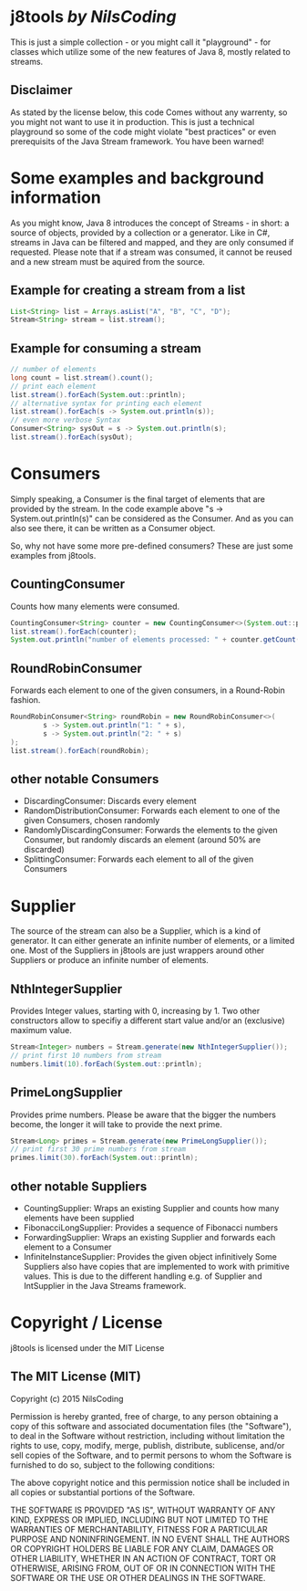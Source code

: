 # j8tools *by NilsCoding*This is just a simple collection - or you might call it "playground" - for classes which utilize some of the new features of Java 8, mostly related to streams.## DisclaimerAs stated by the license below, this code Comes without any warrenty, so you might not want to use it in production. This is just a technical playground so some of the code might violate "best practices" or even prerequisits of the Java Stream framework. You have been warned!# Some examples and background informationAs you might know, Java 8 introduces the concept of Streams - in short: a source of objects, provided by a collection or a generator. Like in C#, streams in Java can be filtered and mapped, and they are only consumed if requested. Please note that if a stream was consumed, it cannot be reused and a new stream must be aquired from the source.## Example for creating a stream from a list```javaList<String> list = Arrays.asList("A", "B", "C", "D");Stream<String> stream = list.stream();```## Example for consuming a stream```java// number of elementslong count = list.stream().count();// print each elementlist.stream().forEach(System.out::println);// alternative syntax for printing each elementlist.stream().forEach(s -> System.out.println(s));// even more verbose SyntaxConsumer<String> sysOut = s -> System.out.println(s);list.stream().forEach(sysOut);```# ConsumersSimply speaking, a Consumer is the final target of elements that are provided by the stream. In the code example above "s -> System.out.println(s)" can be considered as the Consumer. And as you can also see there, it can be written as a Consumer object.So, why not have some more pre-defined consumers? These are just some examples from j8tools.## CountingConsumerCounts how many elements were consumed.```javaCountingConsumer<String> counter = new CountingConsumer<>(System.out::println);list.stream().forEach(counter);System.out.println("number of elements processed: " + counter.getCount());```## RoundRobinConsumerForwards each element to one of the given consumers, in a Round-Robin fashion.```javaRoundRobinConsumer<String> roundRobin = new RoundRobinConsumer<>(        s -> System.out.println("1: " + s),        s -> System.out.println("2: " + s));list.stream().forEach(roundRobin);```## other notable Consumers* DiscardingConsumer: Discards every element* RandomDistributionConsumer: Forwards each element to one of the given Consumers, chosen randomly* RandomlyDiscardingConsumer: Forwards the elements to the given Consumer, but randomly discards an element (around 50% are discarded)* SplittingConsumer: Forwards each element to all of the given Consumers# SupplierThe source of the stream can also be a Supplier, which is a kind of generator. It can either generate an infinite number of elements, or a limited one. Most of the Suppliers in j8tools are just wrappers around other Suppliers or produce an infinite number of elements.## NthIntegerSupplierProvides Integer values, starting with 0, increasing by 1.Two other constructors allow to specifiy a different start value and/or an (exclusive) maximum value.```javaStream<Integer> numbers = Stream.generate(new NthIntegerSupplier());// print first 10 numbers from streamnumbers.limit(10).forEach(System.out::println);```## PrimeLongSupplierProvides prime numbers. Please be aware that the bigger the numbers become, the longer it will take to provide the next prime.```javaStream<Long> primes = Stream.generate(new PrimeLongSupplier());// print first 30 prime numbers from streamprimes.limit(30).forEach(System.out::println);```## other notable Suppliers* CountingSupplier: Wraps an existing Supplier and counts how many elements have been supplied* FibonacciLongSupplier: Provides a sequence of Fibonacci numbers* ForwardingSupplier: Wraps an existing Supplier and forwards each element to a Consumer* InfiniteInstanceSupplier: Provides the given object infinitivelySome Suppliers also have copies that are implemented to work with primitive values. This is due to the different handling e.g. of Supplier<Integer> and IntSupplier in the Java Streams framework.# Copyright / Licensej8tools is licensed under the MIT License## The MIT License (MIT)Copyright (c) 2015 NilsCodingPermission is hereby granted, free of charge, to any person obtaining a copyof this software and associated documentation files (the "Software"), to dealin the Software without restriction, including without limitation the rightsto use, copy, modify, merge, publish, distribute, sublicense, and/or sellcopies of the Software, and to permit persons to whom the Software isfurnished to do so, subject to the following conditions:The above copyright notice and this permission notice shall be included in allcopies or substantial portions of the Software.THE SOFTWARE IS PROVIDED "AS IS", WITHOUT WARRANTY OF ANY KIND, EXPRESS ORIMPLIED, INCLUDING BUT NOT LIMITED TO THE WARRANTIES OF MERCHANTABILITY,FITNESS FOR A PARTICULAR PURPOSE AND NONINFRINGEMENT. IN NO EVENT SHALL THEAUTHORS OR COPYRIGHT HOLDERS BE LIABLE FOR ANY CLAIM, DAMAGES OR OTHERLIABILITY, WHETHER IN AN ACTION OF CONTRACT, TORT OR OTHERWISE, ARISING FROM,OUT OF OR IN CONNECTION WITH THE SOFTWARE OR THE USE OR OTHER DEALINGS IN THESOFTWARE.